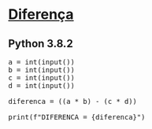 # [Diferença](https://www.urionlinejudge.com.br/judge/pt/problems/view/1007)

## Python 3.8.2

<pre>
a = int(input())
b = int(input())
c = int(input())
d = int(input())

diferenca = ((a * b) - (c * d))

print(f"DIFERENCA = {diferenca}")
</pre>